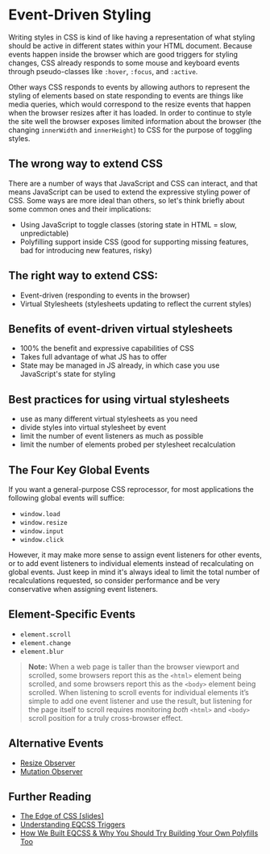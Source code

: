 # Event-Driven Styling

Writing styles in CSS is kind of like having a representation of what styling should be active in different states within your HTML document. Because events happen inside the browser which are good triggers for styling changes, CSS already responds to some mouse and keyboard events through pseudo-classes like `:hover`, `:focus`, and `:active`.

Other ways CSS responds to events by allowing authors to represent the styling of elements based on state responding to events are things like media queries, which would correspond to the resize events that happen when the browser resizes after it has loaded. In order to continue to style the site well the browser exposes limited information about the browser (the changing `innerWidth` and `innerHeight`) to CSS for the purpose of toggling styles.

## The wrong way to extend CSS

There are a number of ways that JavaScript and CSS can interact, and that means JavaScript can be used to extend the expressive styling power of CSS. Some ways are more ideal than others, so let's think briefly about some common ones and their implications:

- Using JavaScript to toggle classes (storing state in HTML = slow, unpredictable)
- Polyfilling support inside CSS (good for supporting missing features, bad for introducing new features, risky)

## The right way to extend CSS:

- Event-driven (responding to events in the browser)
- Virtual Stylesheets (stylesheets updating to reflect the current styles)

## Benefits of event-driven virtual stylesheets

- 100% the benefit and expressive capabilities of CSS
- Takes full advantage of what JS has to offer
- State may be managed in JS already, in which case you use JavaScript's state for styling


## Best practices for using virtual stylesheets

- use as many different virtual stylesheets as you need
- divide styles into virtual stylesheet by event
- limit the number of event listeners as much as possible
- limit the number of elements probed per stylesheet recalculation

## The Four Key Global Events

If you want a general-purpose CSS reprocessor, for most applications the following global events will suffice:

- `window.load`
- `window.resize`
- `window.input`
- `window.click`

However, it may make more sense to assign event listeners for other events, or to add event listeners to individual elements instead of recalculating on global events. Just keep in mind it's always ideal to limit the total number of recalculations requested, so consider performance and be very conservative when assigning event listeners.

## Element-Specific Events

- `element.scroll`
- `element.change`
- `element.blur`

> **Note:** When a web page is taller than the browser viewport and scrolled, some browsers report this as the `<html>` element being scrolled, and some browsers report this as the `<body>` element being scrolled. When listening to scroll events for individual elements it’s simple to add one event listener and use the result, but listening for the page itself to scroll requires monitoring _both_ `<html>` and `<body>` scroll position for a truly cross-browser effect.

## Alternative Events

- [Resize Observer](http://rawgit.com/WICG/ResizeObserver/master/index.html)
- [Mutation Observer](https://developer.mozilla.org/en/docs/Web/API/MutationObserver)

## Further Reading

- [The Edge of CSS [slides]](https://speakerdeck.com/tomhodgins/the-edge-of-css)
- [Understanding EQCSS Triggers](https://codepen.io/tomhodgins/post/understanding-eqcss-triggers)
- [How We Built EQCSS & Why You Should Try Building Your Own Polyfills Too](https://www.sitepoint.com/how-we-built-eqcss-why-you-should-try-building-your-own-polyfills-too)